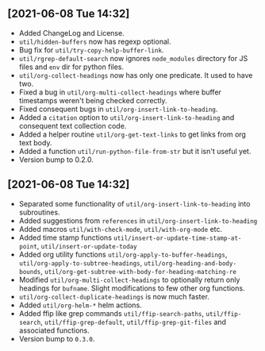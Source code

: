 ## [2021-06-08 Tue 14:32]
- Added ChangeLog and License.
- `util/hidden-buffers` now has regexp optional.
- Bug fix for `util/try-copy-help-buffer-link`.
- `util/rgrep-default-search` now ignores `node_modules` directory for JS files
  and `env` dir for python files.
- `util/org-collect-headings` now has only one predicate. It used to have two.
- Fixed a bug in `util/org-multi-collect-headings` where buffer timestamps weren't
  being checked correctly.
- Fixed consequent bugs in `util/org-insert-link-to-heading`.
- Added a `citation` option to `util/org-insert-link-to-heading` and consequent
  text collection code.
- Added a helper routine `util/org-get-text-links` to get links from org text body.
- Added a function `util/run-python-file-from-str` but it isn't useful yet.
- Version bump to 0.2.0.

## [2021-06-08 Tue 14:32]
- Separated some functionality of `util/org-insert-link-to-heading` into
  subroutines.
- Added suggestions from `references` in `util/org-insert-link-to-heading`
- Added macros `util/with-check-mode`, `util/with-org-mode` etc.
- Added time stamp functions `util/insert-or-update-time-stamp-at-point`,
  `util/insert-or-update-today`
- Added org utility functions `util/org-apply-to-buffer-headings`,
  `util/org-apply-to-subtree-headings`, `util/org-heading-and-body-bounds`,
  `util/org-get-subtree-with-body-for-heading-matching-re`
- Modified `util/org-multi-collect-headings` to optionally return only headings
  for `bufname`. Slight modifications to few other org functions.
- `util/org-collect-duplicate-headings` is now much faster.
- Added `util/org-helm-*` helm actions.
- Added ffip like grep commands `util/ffip-search-paths`, `util/ffip-search`,
  `util/ffip-grep-default`, `util/ffip-grep-git-files` and associated functions.
- Version bump to `0.3.0`.
